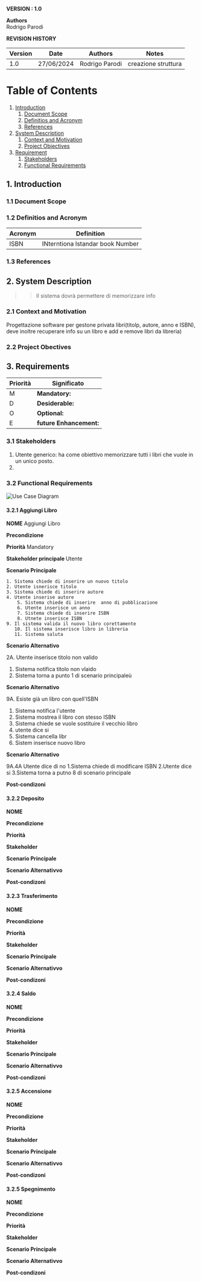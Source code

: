 **VERSION : 1.0**

**Authors**  
Rodrigo Parodi

**REVISION HISTORY**

| Version    | Date        | Authors      | Notes        |
| ----------- | ----------- | ----------- | ----------- |
| 1.0 | 27/06/2024 | Rodrigo Parodi| creazione struttura|

# Table of Contents

1. [Introduction](#p1)
	1. [Document Scope](#sp1.1)
	2. [Definitios and Acronym](#sp1.2) 
	3. [References](#sp1.3)
2. [System Description](#p2)
	1. [Context and Motivation](#sp2.1)
	2. [Project Objectives](#sp2.2)
3. [Requirement](#p3)
 	1. [Stakeholders](#sp3.1)
 	2. [Functional Requirements](#sp3.2)

  
  

<a name="p1"></a>

## 1. Introduction

<a name="sp1.1"></a>

### 1.1 Document Scope


<a name="sp1.2"></a>

### 1.2 Definitios and Acronym


| Acronym				| Definition | 
| ------------------------------------- | ----------- | 
| ISBN                                 | INterntiona lstandar book Number |

<a name="sp1.3"></a>

### 1.3 References 

<a name="p2"></a>

## 2. System Description
<a name="sp2.15"></a>
>>Il sistema dovrà permettere di memorizzare info 
### 2.1 Context and Motivation

<a name="sp2.2"></a>
Progettazione software per gestone privata libri(titolp, autore, anno e ISBN), 
deve inoltre recuperare info su un libro e add e remove libri da libreria)


### 2.2 Project Obectives 

<a name="p3"></a>

## 3. Requirements

| Priorità | Significato | 
| --------------- | ----------- | 
| M | **Mandatory:**   |
| D | **Desiderable:** |
| O | **Optional:**    |
| E | **future Enhancement:** |

<a name="sp3.1"></a>
### 3.1 Stakeholders
1. Utente generico: ha come obiettivo memorizzare tutti i libri che vuole in un unico posto.
2.  

<a name="sp3.2"></a>
### 3.2 Functional Requirements 

<a name="sp3.2"></a>
![Use Case Diagram](IMG/usecase.png)

#### 3.2.1 Aggiungi Libro
<b>NOME</b> Aggiungi Libro

<b>Precondizione</b> 

<b>Priorità</b> Mandatory

<b>Stakeholder principale </b> Utente

<b>Scenario Principale</b>

	1. Sistema chiede di inserire un nuovo titolo
 	2. Utente isnerisce titolo
  	3. Sistema chiede di inserire autore  
   	4. Utente inserise autore
    	5. Sistema chiede di inserire  anno di pubblicazione
     	6. Utente inserisce un anno
      	7. Sistema chiede di inserire ISBN
        8. Utnete inserisce ISBN
	9. Il sistema valida il nuovo libro corettamente
       10. Il sistema inserisce libro in libreria
       11. Sistema saluta 

<b>Scenario Alternativo</b>

   2A. Utente inserisce titolo non valido
   1. Sistema notifica titolo non vlaido
   2. Sistema torna a punto 1 di scenario principaleù
      
<b>Scenario Alternativo</b>

  9A. Esiste già un libro con quell'ISBN
   1. Sistema notifica l'utente
   2. Sistema mostrea il libro con stesso ISBN
   3. Sistema chiede se vuole sostituire il vecchio libro
   4. utente dice si
   5. Sistema cancella libr
   6. Sistem inserisce nuovo libro

<b>Scenario Alternativo</b>

9A.4A Utente dice di no
   1.Sistema chiede di modificare ISBN
   2.Utente dice si
   3.Sistema torna a putno 8 di scenario principale
   
<b>Post-condizoni</b>


<a name="sp3.2"></a>
#### 3.2.2 Deposito
<b>NOME</b>

<b>Precondizione</b>

<b>Priorità</b>

<b>Stakeholder</b>

<b>Scenario Principale</b>

<b>Scenario Alternativvo</b>

<b>Post-condizoni</b>

<a name="sp3.2"></a>
#### 3.2.3 Trasferimento
<b>NOME</b>

<b>Precondizione</b>

<b>Priorità</b>

<b>Stakeholder</b>

<b>Scenario Principale</b>

<b>Scenario Alternativvo</b>

<b>Post-condizoni</b>

<a name="sp3.2"></a>
#### 3.2.4 Saldo
<b>NOME</b>

<b>Precondizione</b>

<b>Priorità</b>

<b>Stakeholder</b>

<b>Scenario Principale</b>

<b>Scenario Alternativvo</b>

<b>Post-condizoni</b>

<a name="sp3.2"></a>
#### 3.2.5 Accensione
<b>NOME</b>

<b>Precondizione</b>

<b>Priorità</b>

<b>Stakeholder</b>

<b>Scenario Principale</b>

<b>Scenario Alternativvo</b>

<b>Post-condizoni</b>


<a name="sp3.2"></a>
#### 3.2.5 Spegnimento
<b>NOME</b>

<b>Precondizione</b>

<b>Priorità</b>

<b>Stakeholder</b>

<b>Scenario Principale</b>

<b>Scenario Alternativvo</b>

<b>Post-condizoni</b>

